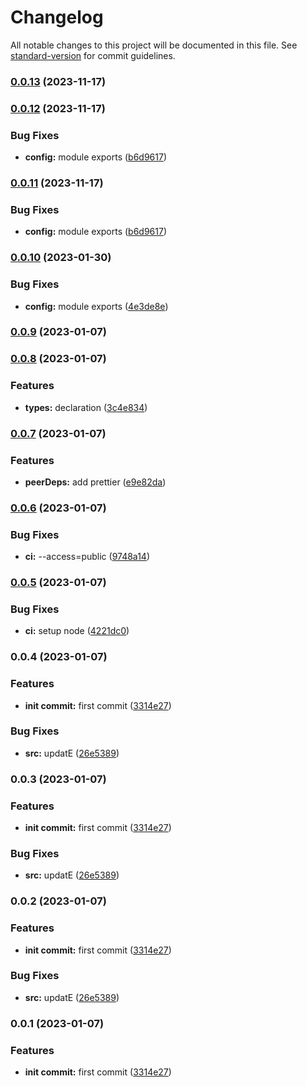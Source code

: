 # Changelog

All notable changes to this project will be documented in this file. See [standard-version](https://github.com/conventional-changelog/standard-version) for commit guidelines.

### [0.0.13](https://github.com/builderhub-platform/prettier-config/compare/v0.0.12...v0.0.13) (2023-11-17)

### [0.0.12](https://github.com/builderhub-platform/prettier-config/compare/v0.0.9...v0.0.12) (2023-11-17)

### Bug Fixes

- **config:** module exports ([b6d9617](https://github.com/builderhub-platform/prettier-config/commit/b6d96177a0b6f7bc247e233fd072375ec73d7bda))

### [0.0.11](https://github.com/builderhub-platform/prettier-config/compare/v0.0.9...v0.0.11) (2023-11-17)

### Bug Fixes

- **config:** module exports ([b6d9617](https://github.com/builderhub-platform/prettier-config/commit/b6d96177a0b6f7bc247e233fd072375ec73d7bda))

### [0.0.10](https://github.com/builderhub-platform/prettier-config/compare/v0.0.9...v0.0.10) (2023-01-30)

### Bug Fixes

- **config:** module exports ([4e3de8e](https://github.com/builderhub-platform/prettier-config/commit/4e3de8efec11e520f3b3c8ec98dd47cf5a7a113b))

### [0.0.9](https://github.com/builderhub-platform/prettier-config/compare/v0.0.8...v0.0.9) (2023-01-07)

### [0.0.8](https://github.com/builderhub-platform/prettier-config/compare/v0.0.7...v0.0.8) (2023-01-07)

### Features

- **types:** declaration ([3c4e834](https://github.com/builderhub-platform/prettier-config/commit/3c4e834daee145f65683ec2f2a83759c49a7ca2e))

### [0.0.7](https://github.com/builderhub-platform/prettier-config/compare/v0.0.6...v0.0.7) (2023-01-07)

### Features

- **peerDeps:** add prettier ([e9e82da](https://github.com/builderhub-platform/prettier-config/commit/e9e82da27b484c3819fcd83d3ac9d47c7b1665c4))

### [0.0.6](https://github.com/builderhub-platform/prettier-config/compare/v0.0.5...v0.0.6) (2023-01-07)

### Bug Fixes

- **ci:** --access=public ([9748a14](https://github.com/builderhub-platform/prettier-config/commit/9748a14f6a9cfdf41b0f2f9e57ab9c25d018a5ef))

### [0.0.5](https://github.com/builderhub-platform/prettier-config/compare/v0.0.4...v0.0.5) (2023-01-07)

### Bug Fixes

- **ci:** setup node ([4221dc0](https://github.com/builderhub-platform/prettier-config/commit/4221dc0176bc7da1faee063b51342ab75de09b88))

### 0.0.4 (2023-01-07)

### Features

- **init commit:** first commit ([3314e27](https://github.com/builderhub-platform/prettier-config/commit/3314e271100713326b3160858b78a6503171457d))

### Bug Fixes

- **src:** updatE ([26e5389](https://github.com/builderhub-platform/prettier-config/commit/26e5389681ff782434ef62c72a6f823bc4c4be88))

### 0.0.3 (2023-01-07)

### Features

- **init commit:** first commit ([3314e27](https://github.com/builderhub-platform/prettier-config/commit/3314e271100713326b3160858b78a6503171457d))

### Bug Fixes

- **src:** updatE ([26e5389](https://github.com/builderhub-platform/prettier-config/commit/26e5389681ff782434ef62c72a6f823bc4c4be88))

### 0.0.2 (2023-01-07)

### Features

- **init commit:** first commit ([3314e27](https://github.com/builderhub-platform/prettier-config/commit/3314e271100713326b3160858b78a6503171457d))

### Bug Fixes

- **src:** updatE ([26e5389](https://github.com/builderhub-platform/prettier-config/commit/26e5389681ff782434ef62c72a6f823bc4c4be88))

### 0.0.1 (2023-01-07)

### Features

- **init commit:** first commit ([3314e27](https://github.com/builderhub-platform/prettier-config/commit/3314e271100713326b3160858b78a6503171457d))
